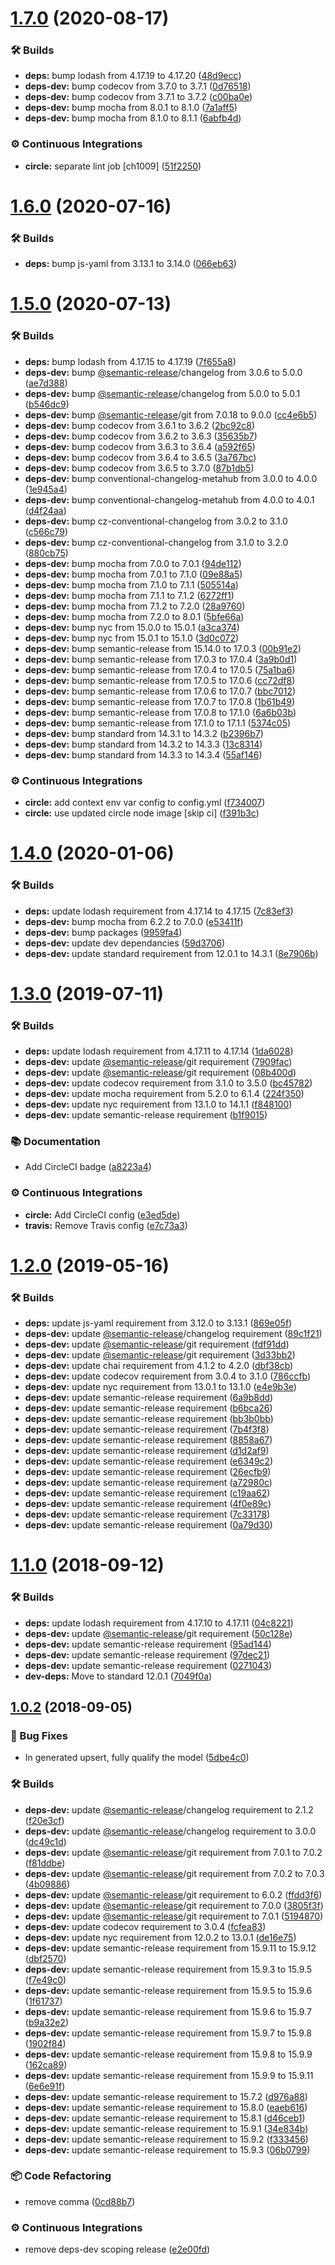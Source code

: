 # [1.7.0](https://github.com/wmfs/form-maker/compare/v1.6.0...v1.7.0) (2020-08-17)


### 🛠 Builds

* **deps:** bump lodash from 4.17.19 to 4.17.20 ([48d9ecc](https://github.com/wmfs/form-maker/commit/48d9ecc12f7bd7126d283081621476bf730809bd))
* **deps-dev:** bump codecov from 3.7.0 to 3.7.1 ([0d76518](https://github.com/wmfs/form-maker/commit/0d765183ff3daf8783b78589c53968415491528a))
* **deps-dev:** bump codecov from 3.7.1 to 3.7.2 ([c00ba0e](https://github.com/wmfs/form-maker/commit/c00ba0e58c50ccae241d26bb02d8052907126633))
* **deps-dev:** bump mocha from 8.0.1 to 8.1.0 ([7a1aff5](https://github.com/wmfs/form-maker/commit/7a1aff506b3c692db56f5f6ec60cbcaa86b2a528))
* **deps-dev:** bump mocha from 8.1.0 to 8.1.1 ([6abfb4d](https://github.com/wmfs/form-maker/commit/6abfb4d572012aae4dd53d4d6d4805eb07d007e1))


### ⚙️ Continuous Integrations

* **circle:** separate lint job [ch1009] ([51f2250](https://github.com/wmfs/form-maker/commit/51f2250978b11fe1f96d3a03ec7fb1ec49c539a2))

# [1.6.0](https://github.com/wmfs/form-maker/compare/v1.5.0...v1.6.0) (2020-07-16)


### 🛠 Builds

* **deps:** bump js-yaml from 3.13.1 to 3.14.0 ([066eb63](https://github.com/wmfs/form-maker/commit/066eb63eb2289bdbb93547fb322f74d8e3b71085))

# [1.5.0](https://github.com/wmfs/form-maker/compare/v1.4.0...v1.5.0) (2020-07-13)


### 🛠 Builds

* **deps:** bump lodash from 4.17.15 to 4.17.19 ([7f655a8](https://github.com/wmfs/form-maker/commit/7f655a8ca9456123a6b93ca066d7a60bc8206461))
* **deps-dev:** bump [@semantic-release](https://github.com/semantic-release)/changelog from 3.0.6 to 5.0.0 ([ae7d388](https://github.com/wmfs/form-maker/commit/ae7d388e4d366ffee182fc4c15913ac99565ab7e))
* **deps-dev:** bump [@semantic-release](https://github.com/semantic-release)/changelog from 5.0.0 to 5.0.1 ([b546dc9](https://github.com/wmfs/form-maker/commit/b546dc95bebe5855f80a46fef9c88d6432d09d5e))
* **deps-dev:** bump [@semantic-release](https://github.com/semantic-release)/git from 7.0.18 to 9.0.0 ([cc4e6b5](https://github.com/wmfs/form-maker/commit/cc4e6b5672604900e01db866184fca9c81c28610))
* **deps-dev:** bump codecov from 3.6.1 to 3.6.2 ([2bc92c8](https://github.com/wmfs/form-maker/commit/2bc92c8bd6a62cf766ddb4806f3da550d993c2d9))
* **deps-dev:** bump codecov from 3.6.2 to 3.6.3 ([35635b7](https://github.com/wmfs/form-maker/commit/35635b7a2220654c1f1f27e694b259260f3f0324))
* **deps-dev:** bump codecov from 3.6.3 to 3.6.4 ([a592f65](https://github.com/wmfs/form-maker/commit/a592f65d9df1c2d098b15c5bfa9017ed418ce726))
* **deps-dev:** bump codecov from 3.6.4 to 3.6.5 ([3a767bc](https://github.com/wmfs/form-maker/commit/3a767bc67c3f36cf179e6bd7d5d25b9e0963fabb))
* **deps-dev:** bump codecov from 3.6.5 to 3.7.0 ([87b1db5](https://github.com/wmfs/form-maker/commit/87b1db552eee466e102dd4da86a633fc4cbe0ab2))
* **deps-dev:** bump conventional-changelog-metahub from 3.0.0 to 4.0.0 ([1e945a4](https://github.com/wmfs/form-maker/commit/1e945a4385549e1b4c96e53830c769f3447213bf))
* **deps-dev:** bump conventional-changelog-metahub from 4.0.0 to 4.0.1 ([d4f24aa](https://github.com/wmfs/form-maker/commit/d4f24aa44ff4570d87a981896c2b02fb8367ce39))
* **deps-dev:** bump cz-conventional-changelog from 3.0.2 to 3.1.0 ([c566c79](https://github.com/wmfs/form-maker/commit/c566c792b328aed47a20e60d02d8d7efb4ff256c))
* **deps-dev:** bump cz-conventional-changelog from 3.1.0 to 3.2.0 ([880cb75](https://github.com/wmfs/form-maker/commit/880cb75c333996de74f2c567e329f1060ba21760))
* **deps-dev:** bump mocha from 7.0.0 to 7.0.1 ([94de112](https://github.com/wmfs/form-maker/commit/94de11284516771ee6a09d41054141d85b7e76c0))
* **deps-dev:** bump mocha from 7.0.1 to 7.1.0 ([09e88a5](https://github.com/wmfs/form-maker/commit/09e88a5d409bdbb8efd31c0f6762c7480a378c9c))
* **deps-dev:** bump mocha from 7.1.0 to 7.1.1 ([505514a](https://github.com/wmfs/form-maker/commit/505514a3b09e99f66383b46e6e1a03c99ccc849b))
* **deps-dev:** bump mocha from 7.1.1 to 7.1.2 ([6272ff1](https://github.com/wmfs/form-maker/commit/6272ff16e2112013d801eaf1ece3a332ec982d00))
* **deps-dev:** bump mocha from 7.1.2 to 7.2.0 ([28a9760](https://github.com/wmfs/form-maker/commit/28a9760d7ea233b3935b7dfeef892d2704cf784b))
* **deps-dev:** bump mocha from 7.2.0 to 8.0.1 ([5bfe66a](https://github.com/wmfs/form-maker/commit/5bfe66a228b8b56fc07f57482a3972ab16436c23))
* **deps-dev:** bump nyc from 15.0.0 to 15.0.1 ([a3ca374](https://github.com/wmfs/form-maker/commit/a3ca3747027772907e985d1dd38b1030539684ab))
* **deps-dev:** bump nyc from 15.0.1 to 15.1.0 ([3d0c072](https://github.com/wmfs/form-maker/commit/3d0c072dbdb70d6781811495e1c57f49252a4dbf))
* **deps-dev:** bump semantic-release from 15.14.0 to 17.0.3 ([00b91e2](https://github.com/wmfs/form-maker/commit/00b91e26e238a21f3dbffa52ee7436000693feb6))
* **deps-dev:** bump semantic-release from 17.0.3 to 17.0.4 ([3a9b0d1](https://github.com/wmfs/form-maker/commit/3a9b0d10571f264aff084e0f7d55d8ee42907ddd))
* **deps-dev:** bump semantic-release from 17.0.4 to 17.0.5 ([75a1ba6](https://github.com/wmfs/form-maker/commit/75a1ba635e998a80f7d4c6bdad9217c192471e1a))
* **deps-dev:** bump semantic-release from 17.0.5 to 17.0.6 ([cc72df8](https://github.com/wmfs/form-maker/commit/cc72df829fe3fcf8c78d60e88a601be9fa775cd7))
* **deps-dev:** bump semantic-release from 17.0.6 to 17.0.7 ([bbc7012](https://github.com/wmfs/form-maker/commit/bbc70125921430d89ab3e3669affe81a2cf56494))
* **deps-dev:** bump semantic-release from 17.0.7 to 17.0.8 ([1b61b49](https://github.com/wmfs/form-maker/commit/1b61b49904baa7e0ac882dc63b3e8da17d4ba03d))
* **deps-dev:** bump semantic-release from 17.0.8 to 17.1.0 ([6a6b03b](https://github.com/wmfs/form-maker/commit/6a6b03b8f5868596a67d18f00e28dd579ef667cc))
* **deps-dev:** bump semantic-release from 17.1.0 to 17.1.1 ([5374c05](https://github.com/wmfs/form-maker/commit/5374c0562e9ab8c2a2a4119a46adafbbe56c3aba))
* **deps-dev:** bump standard from 14.3.1 to 14.3.2 ([b2396b7](https://github.com/wmfs/form-maker/commit/b2396b77189ceac17a283c0feac608bae56f8cc4))
* **deps-dev:** bump standard from 14.3.2 to 14.3.3 ([13c8314](https://github.com/wmfs/form-maker/commit/13c83144e339ee05bad0f7e118cf075c3eb78c86))
* **deps-dev:** bump standard from 14.3.3 to 14.3.4 ([55af146](https://github.com/wmfs/form-maker/commit/55af146d865366918825e2d7d5e8f3abac675996))


### ⚙️ Continuous Integrations

* **circle:** add context env var config to config.yml ([f734007](https://github.com/wmfs/form-maker/commit/f7340074d8b4fc3856af4c8e9a0f3c6715fe8d86))
* **circle:** use updated circle node image [skip ci] ([f391b3c](https://github.com/wmfs/form-maker/commit/f391b3c9b8952c1329ade05c117a8afa7b919a43))

# [1.4.0](https://github.com/wmfs/form-maker/compare/v1.3.0...v1.4.0) (2020-01-06)


### 🛠 Builds

* **deps:** update lodash requirement from 4.17.14 to 4.17.15 ([7c83ef3](https://github.com/wmfs/form-maker/commit/7c83ef39cf8a527374563824eb860539dfae7784))
* **deps-dev:** bump mocha from 6.2.2 to 7.0.0 ([e53411f](https://github.com/wmfs/form-maker/commit/e53411feac07591efd355e53f6e7ed4d15da47b5))
* **deps-dev:** bump packages ([9959fa4](https://github.com/wmfs/form-maker/commit/9959fa44ca89ea8e5c12c1b4077db709ed232315))
* **deps-dev:** update dev dependancies ([59d3706](https://github.com/wmfs/form-maker/commit/59d370692cbf2c01bf2e97dbb70d19361ca88b2f))
* **deps-dev:** update standard requirement from 12.0.1 to 14.3.1 ([8e7906b](https://github.com/wmfs/form-maker/commit/8e7906b5433e3d1508b8f3ee413e030dc5742a6d))

# [1.3.0](https://github.com/wmfs/form-maker/compare/v1.2.0...v1.3.0) (2019-07-11)


### 🛠 Builds

* **deps:** update lodash requirement from 4.17.11 to 4.17.14 ([1da6028](https://github.com/wmfs/form-maker/commit/1da6028))
* **deps-dev:** update [@semantic-release](https://github.com/semantic-release)/git requirement ([7909fac](https://github.com/wmfs/form-maker/commit/7909fac))
* **deps-dev:** update [@semantic-release](https://github.com/semantic-release)/git requirement ([08b400d](https://github.com/wmfs/form-maker/commit/08b400d))
* **deps-dev:** update codecov requirement from 3.1.0 to 3.5.0 ([bc45782](https://github.com/wmfs/form-maker/commit/bc45782))
* **deps-dev:** update mocha requirement from 5.2.0 to 6.1.4 ([224f350](https://github.com/wmfs/form-maker/commit/224f350))
* **deps-dev:** update nyc requirement from 13.1.0 to 14.1.1 ([f848100](https://github.com/wmfs/form-maker/commit/f848100))
* **deps-dev:** update semantic-release requirement ([b1f9015](https://github.com/wmfs/form-maker/commit/b1f9015))


### 📚 Documentation

* Add CircleCI badge ([a8223a4](https://github.com/wmfs/form-maker/commit/a8223a4))


### ⚙️ Continuous Integrations

* **circle:** Add CircleCI config ([e3ed5de](https://github.com/wmfs/form-maker/commit/e3ed5de))
* **travis:** Remove Travis config ([e7c73a3](https://github.com/wmfs/form-maker/commit/e7c73a3))

# [1.2.0](https://github.com/wmfs/form-maker/compare/v1.1.0...v1.2.0) (2019-05-16)


### 🛠 Builds

* **deps:** update js-yaml requirement from 3.12.0 to 3.13.1 ([869e05f](https://github.com/wmfs/form-maker/commit/869e05f))
* **deps-dev:** update [@semantic-release](https://github.com/semantic-release)/changelog requirement ([89c1f21](https://github.com/wmfs/form-maker/commit/89c1f21))
* **deps-dev:** update [@semantic-release](https://github.com/semantic-release)/git requirement ([fdf91dd](https://github.com/wmfs/form-maker/commit/fdf91dd))
* **deps-dev:** update [@semantic-release](https://github.com/semantic-release)/git requirement ([3d33bb2](https://github.com/wmfs/form-maker/commit/3d33bb2))
* **deps-dev:** update chai requirement from 4.1.2 to 4.2.0 ([dbf38cb](https://github.com/wmfs/form-maker/commit/dbf38cb))
* **deps-dev:** update codecov requirement from 3.0.4 to 3.1.0 ([786ccfb](https://github.com/wmfs/form-maker/commit/786ccfb))
* **deps-dev:** update nyc requirement from 13.0.1 to 13.1.0 ([e4e9b3e](https://github.com/wmfs/form-maker/commit/e4e9b3e))
* **deps-dev:** update semantic-release requirement ([6a9b8dd](https://github.com/wmfs/form-maker/commit/6a9b8dd))
* **deps-dev:** update semantic-release requirement ([b6bca26](https://github.com/wmfs/form-maker/commit/b6bca26))
* **deps-dev:** update semantic-release requirement ([bb3b0bb](https://github.com/wmfs/form-maker/commit/bb3b0bb))
* **deps-dev:** update semantic-release requirement ([7b4f3f8](https://github.com/wmfs/form-maker/commit/7b4f3f8))
* **deps-dev:** update semantic-release requirement ([8858a67](https://github.com/wmfs/form-maker/commit/8858a67))
* **deps-dev:** update semantic-release requirement ([d1d2af9](https://github.com/wmfs/form-maker/commit/d1d2af9))
* **deps-dev:** update semantic-release requirement ([e6349c2](https://github.com/wmfs/form-maker/commit/e6349c2))
* **deps-dev:** update semantic-release requirement ([26ecfb9](https://github.com/wmfs/form-maker/commit/26ecfb9))
* **deps-dev:** update semantic-release requirement ([a72980c](https://github.com/wmfs/form-maker/commit/a72980c))
* **deps-dev:** update semantic-release requirement ([c19aa62](https://github.com/wmfs/form-maker/commit/c19aa62))
* **deps-dev:** update semantic-release requirement ([4f0e89c](https://github.com/wmfs/form-maker/commit/4f0e89c))
* **deps-dev:** update semantic-release requirement ([7c33178](https://github.com/wmfs/form-maker/commit/7c33178))
* **deps-dev:** update semantic-release requirement ([0a79d30](https://github.com/wmfs/form-maker/commit/0a79d30))

# [1.1.0](https://github.com/wmfs/form-maker/compare/v1.0.2...v1.1.0) (2018-09-12)


### 🛠 Builds

* **deps:** update lodash requirement from 4.17.10 to 4.17.11 ([04c8221](https://github.com/wmfs/form-maker/commit/04c8221))
* **deps-dev:** update [@semantic-release](https://github.com/semantic-release)/git requirement ([50c128e](https://github.com/wmfs/form-maker/commit/50c128e))
* **deps-dev:** update semantic-release requirement ([95ad144](https://github.com/wmfs/form-maker/commit/95ad144))
* **deps-dev:** update semantic-release requirement ([97dec21](https://github.com/wmfs/form-maker/commit/97dec21))
* **deps-dev:** update semantic-release requirement ([0271043](https://github.com/wmfs/form-maker/commit/0271043))
* **dev-deps:** Move to standard 12.0.1 ([7049f0a](https://github.com/wmfs/form-maker/commit/7049f0a))

## [1.0.2](https://github.com/wmfs/form-maker/compare/v1.0.1...v1.0.2) (2018-09-05)


### 🐛 Bug Fixes

* In generated upsert, fully qualify the model ([5dbe4c0](https://github.com/wmfs/form-maker/commit/5dbe4c0))


### 🛠 Builds

* **deps-dev:** update [@semantic-release](https://github.com/semantic-release)/changelog requirement to 2.1.2 ([f20e3cf](https://github.com/wmfs/form-maker/commit/f20e3cf))
* **deps-dev:** update [@semantic-release](https://github.com/semantic-release)/changelog requirement to 3.0.0 ([dc49c1d](https://github.com/wmfs/form-maker/commit/dc49c1d))
* **deps-dev:** update [@semantic-release](https://github.com/semantic-release)/git requirement from 7.0.1 to 7.0.2 ([f81ddbe](https://github.com/wmfs/form-maker/commit/f81ddbe))
* **deps-dev:** update [@semantic-release](https://github.com/semantic-release)/git requirement from 7.0.2 to 7.0.3 ([4b09886](https://github.com/wmfs/form-maker/commit/4b09886))
* **deps-dev:** update [@semantic-release](https://github.com/semantic-release)/git requirement to 6.0.2 ([ffdd3f6](https://github.com/wmfs/form-maker/commit/ffdd3f6))
* **deps-dev:** update [@semantic-release](https://github.com/semantic-release)/git requirement to 7.0.0 ([3805f3f](https://github.com/wmfs/form-maker/commit/3805f3f))
* **deps-dev:** update [@semantic-release](https://github.com/semantic-release)/git requirement to 7.0.1 ([5194870](https://github.com/wmfs/form-maker/commit/5194870))
* **deps-dev:** update codecov requirement to 3.0.4 ([fcfea83](https://github.com/wmfs/form-maker/commit/fcfea83))
* **deps-dev:** update nyc requirement from 12.0.2 to 13.0.1 ([de16e75](https://github.com/wmfs/form-maker/commit/de16e75))
* **deps-dev:** update semantic-release requirement from 15.9.11 to 15.9.12 ([dbf2570](https://github.com/wmfs/form-maker/commit/dbf2570))
* **deps-dev:** update semantic-release requirement from 15.9.3 to 15.9.5 ([f7e49c0](https://github.com/wmfs/form-maker/commit/f7e49c0))
* **deps-dev:** update semantic-release requirement from 15.9.5 to 15.9.6 ([1f61737](https://github.com/wmfs/form-maker/commit/1f61737))
* **deps-dev:** update semantic-release requirement from 15.9.6 to 15.9.7 ([b9a32e2](https://github.com/wmfs/form-maker/commit/b9a32e2))
* **deps-dev:** update semantic-release requirement from 15.9.7 to 15.9.8 ([1902f84](https://github.com/wmfs/form-maker/commit/1902f84))
* **deps-dev:** update semantic-release requirement from 15.9.8 to 15.9.9 ([162ca89](https://github.com/wmfs/form-maker/commit/162ca89))
* **deps-dev:** update semantic-release requirement from 15.9.9 to 15.9.11 ([6e6e91f](https://github.com/wmfs/form-maker/commit/6e6e91f))
* **deps-dev:** update semantic-release requirement to 15.7.2 ([d976a88](https://github.com/wmfs/form-maker/commit/d976a88))
* **deps-dev:** update semantic-release requirement to 15.8.0 ([eaeb616](https://github.com/wmfs/form-maker/commit/eaeb616))
* **deps-dev:** update semantic-release requirement to 15.8.1 ([d46ceb1](https://github.com/wmfs/form-maker/commit/d46ceb1))
* **deps-dev:** update semantic-release requirement to 15.9.1 ([34e834b](https://github.com/wmfs/form-maker/commit/34e834b))
* **deps-dev:** update semantic-release requirement to 15.9.2 ([f333456](https://github.com/wmfs/form-maker/commit/f333456))
* **deps-dev:** update semantic-release requirement to 15.9.3 ([06b0799](https://github.com/wmfs/form-maker/commit/06b0799))


### 📦 Code Refactoring

* remove comma ([0cd88b7](https://github.com/wmfs/form-maker/commit/0cd88b7))


### ⚙️ Continuous Integrations

* remove deps-dev scoping release ([e2e00fd](https://github.com/wmfs/form-maker/commit/e2e00fd))
